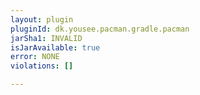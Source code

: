 ```yaml
---
layout: plugin
pluginId: dk.yousee.pacman.gradle.pacman
jarSha1: INVALID
isJarAvailable: true
error: NONE
violations: []

---
```

